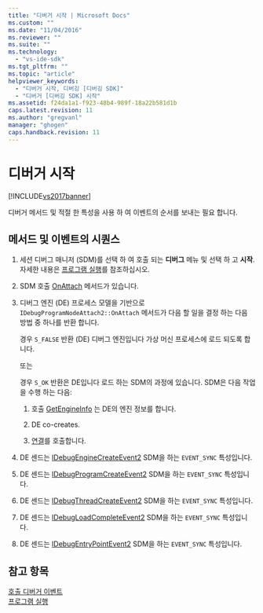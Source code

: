 ```yaml
---
title: "디버거 시작 | Microsoft Docs"
ms.custom: ""
ms.date: "11/04/2016"
ms.reviewer: ""
ms.suite: ""
ms.technology: 
  - "vs-ide-sdk"
ms.tgt_pltfrm: ""
ms.topic: "article"
helpviewer_keywords: 
  - "디버거 시작, 디버깅 [디버깅 SDK]"
  - "디버거 [디버깅 SDK] 시작"
ms.assetid: f24da1a1-f923-48b4-989f-18a22b581d1b
caps.latest.revision: 11
ms.author: "gregvanl"
manager: "ghogen"
caps.handback.revision: 11
---
```

# 디버거 시작
[!INCLUDE[vs2017banner](../../code-quality/includes/vs2017banner.md)]

디버거 메서드 및 적절 한 특성을 사용 하 여 이벤트의 순서를 보내는 필요 합니다.  
  
## 메서드 및 이벤트의 시퀀스  
  
1.  세션 디버그 매니저 \(SDM\)를 선택 하 여 호출 되는  **디버그** 메뉴 및 선택 하 고  **시작**.  자세한 내용은 [프로그램 실행](../../extensibility/debugger/launching-a-program.md)를 참조하십시오.  
  
2.  SDM 호출 [OnAttach](../../extensibility/debugger/reference/idebugprogramnodeattach2-onattach.md) 메서드가 있습니다.  
  
3.  디버그 엔진 \(DE\) 프로세스 모델을 기반으로 `IDebugProgramNodeAttach2::OnAttach` 메서드가 다음 할 일을 결정 하는 다음 방법 중 하나를 반환 합니다.  
  
     경우 `S_FALSE` 반환 \(DE\) 디버그 엔진입니다 가상 머신 프로세스에 로드 되도록 합니다.  
  
     또는  
  
     경우 `S_OK` 반환은 DE입니다 로드 하는 SDM의 과정에 있습니다.  SDM은 다음 작업을 수행 하는 다음:  
  
    1.  호출 [GetEngineInfo](../../extensibility/debugger/reference/idebugprogramnode2-getengineinfo.md) 는 DE의 엔진 정보를 합니다.  
  
    2.  DE co\-creates.  
  
    3.  [연결](../../extensibility/debugger/reference/idebugengine2-attach.md)를 호출합니다.  
  
4.  DE 센드는 [IDebugEngineCreateEvent2](../../extensibility/debugger/reference/idebugenginecreateevent2.md) SDM을 하는 `EVENT_SYNC` 특성입니다.  
  
5.  DE 센드는 [IDebugProgramCreateEvent2](../../extensibility/debugger/reference/idebugprogramcreateevent2.md) SDM을 하는 `EVENT_SYNC` 특성입니다.  
  
6.  DE 센드는 [IDebugThreadCreateEvent2](../../extensibility/debugger/reference/idebugthreadcreateevent2.md) SDM을 하는 `EVENT_SYNC` 특성입니다.  
  
7.  DE 센드는 [IDebugLoadCompleteEvent2](../../extensibility/debugger/reference/idebugloadcompleteevent2.md) SDM을 하는 `EVENT_SYNC` 특성입니다.  
  
8.  DE 센드는 [IDebugEntryPointEvent2](../../extensibility/debugger/reference/idebugentrypointevent2.md) SDM을 하는 `EVENT_SYNC` 특성입니다.  
  
## 참고 항목  
 [호출 디버거 이벤트](../../extensibility/debugger/calling-debugger-events.md)   
 [프로그램 실행](../../extensibility/debugger/launching-a-program.md)